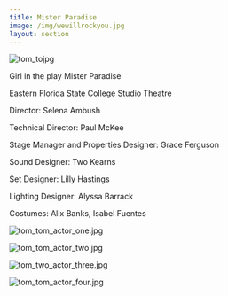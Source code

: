 ```yaml
---
title: Mister Paradise 
image: /img/wewillrockyou.jpg
layout: section
---
```


![tom_tojpg](/tom_to.jpg)

Girl in the play Mister Paradise

Eastern Florida State College Studio Theatre
    
Director: Selena Ambush
    
Technical Director: Paul McKee
    
Stage Manager and Properties Designer: Grace Ferguson
    
Sound Designer: Two Kearns
    
Set Designer: Lilly Hastings
    
Lighting Designer: Alyssa Barrack
    
Costumes: Alix Banks, Isabel Fuentes

![tom_tom_actor_one.jpg](/tom_to_actor_one.jpg)

![tom_tom_actor_two.jpg](/tom_to_actor_two.jpg)

![tom_two_actor_three.jpg](/tom_two_actor_three.jpg)

![tom_tom_actor_four.jpg](/tom_to_actor_four.jpg)
